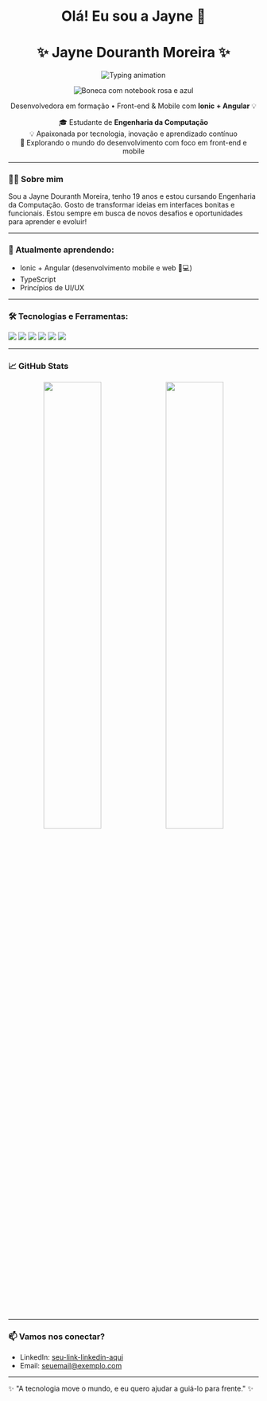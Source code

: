 <h1 align="center">Olá! Eu sou a Jayne 👋</h1>

<h1 align="center">✨ Jayne Douranth Moreira ✨</h1>

<p align="center">
  <img src="https://readme-typing-svg.demolab.com/?lines=Estudante+de+Engenharia+da+Computação;Apaixonada+por+tecnologia+e+código+💻;Criando+com+amor+e+HTML+💖&center=true&width=500&height=45&pause=1000&color=F76CBE&vCenter=true&size=22" alt="Typing animation" />
</p>

<p align="center">
  <img src="https://img.icons8.com/color/96/000000/laptop-girl.png" alt="Boneca com notebook rosa e azul" />
</p>

<p align="center">
  Desenvolvedora em formação • Front-end & Mobile com <strong>Ionic + Angular</strong> 💡
</p>





<p align="center">
  🎓 Estudante de <strong>Engenharia da Computação</strong><br>
  💡 Apaixonada por tecnologia, inovação e aprendizado contínuo<br>
  🚀 Explorando o mundo do desenvolvimento com foco em front-end e mobile
</p>

---

### 👩‍💻 Sobre mim

Sou a Jayne Douranth Moreira, tenho 19 anos e estou cursando Engenharia da Computação. Gosto de transformar ideias em interfaces bonitas e funcionais. Estou sempre em busca de novos desafios e oportunidades para aprender e evoluir!

---

### 🌱 Atualmente aprendendo:
- Ionic + Angular (desenvolvimento mobile e web 📱💻)
- TypeScript
- Princípios de UI/UX

---

### 🛠️ Tecnologias e Ferramentas:
<p>
  <img src="https://img.shields.io/badge/HTML5-E34F26?style=flat-square&logo=html5&logoColor=fff" />
  <img src="https://img.shields.io/badge/CSS3-1572B6?style=flat-square&logo=css3&logoColor=fff" />
  <img src="https://img.shields.io/badge/JavaScript-F7DF1E?style=flat-square&logo=javascript&logoColor=000" />
  <img src="https://img.shields.io/badge/TypeScript-3178C6?style=flat-square&logo=typescript&logoColor=fff" />
  <img src="https://img.shields.io/badge/Angular-DD0031?style=flat-square&logo=angular&logoColor=fff" />
  <img src="https://img.shields.io/badge/Ionic-3880FF?style=flat-square&logo=ionic&logoColor=fff" />
</p>

---

### 📈 GitHub Stats
<p align="center">
  <img src="https://github-readme-stats.vercel.app/api?username=seu-usuario-aqui&show_icons=true&theme=radical" width="48%" />
  <img src="https://github-readme-stats.vercel.app/api/top-langs/?username=seu-usuario-aqui&layout=compact&theme=radical" width="48%" />
</p>

---

### 📫 Vamos nos conectar?
- LinkedIn: [seu-link-linkedin-aqui](https://linkedin.com/in/seu-link)
- Email: seuemail@exemplo.com

---

✨ "A tecnologia move o mundo, e eu quero ajudar a guiá-lo para frente." ✨
